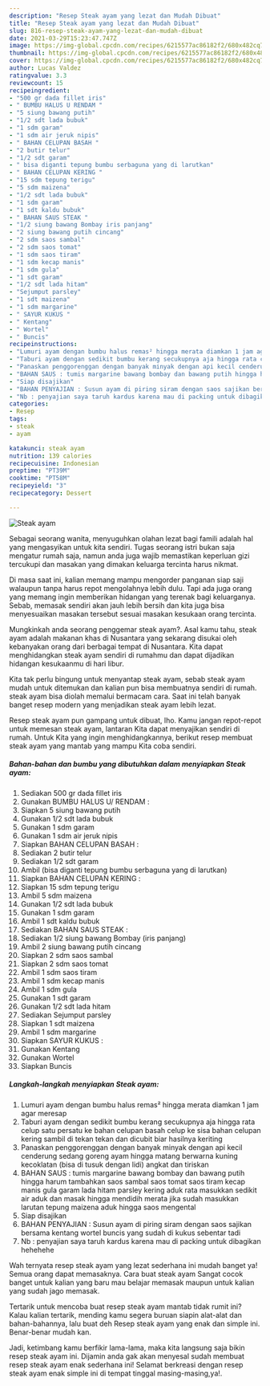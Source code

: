 ```yaml
---
description: "Resep Steak ayam yang lezat dan Mudah Dibuat"
title: "Resep Steak ayam yang lezat dan Mudah Dibuat"
slug: 816-resep-steak-ayam-yang-lezat-dan-mudah-dibuat
date: 2021-03-29T15:23:47.747Z
image: https://img-global.cpcdn.com/recipes/6215577ac86182f2/680x482cq70/steak-ayam-foto-resep-utama.jpg
thumbnail: https://img-global.cpcdn.com/recipes/6215577ac86182f2/680x482cq70/steak-ayam-foto-resep-utama.jpg
cover: https://img-global.cpcdn.com/recipes/6215577ac86182f2/680x482cq70/steak-ayam-foto-resep-utama.jpg
author: Lucas Valdez
ratingvalue: 3.3
reviewcount: 15
recipeingredient:
- "500 gr dada fillet iris"
- " BUMBU HALUS U RENDAM "
- "5 siung bawang putih"
- "1/2 sdt lada bubuk"
- "1 sdm garam"
- "1 sdm air jeruk nipis"
- " BAHAN CELUPAN BASAH "
- "2 butir telur"
- "1/2 sdt garam"
- " bisa diganti tepung bumbu serbaguna yang di larutkan"
- " BAHAN CELUPAN KERING "
- "15 sdm tepung terigu"
- "5 sdm maizena"
- "1/2 sdt lada bubuk"
- "1 sdm garam"
- "1 sdt kaldu bubuk"
- " BAHAN SAUS STEAK "
- "1/2 siung bawang Bombay iris panjang"
- "2 siung bawang putih cincang"
- "2 sdm saos sambal"
- "2 sdm saos tomat"
- "1 sdm saos tiram"
- "1 sdm kecap manis"
- "1 sdm gula"
- "1 sdt garam"
- "1/2 sdt lada hitam"
- "Sejumput parsley"
- "1 sdt maizena"
- "1 sdm margarine"
- " SAYUR KUKUS "
- " Kentang"
- " Wortel"
- " Buncis"
recipeinstructions:
- "Lumuri ayam dengan bumbu halus remas² hingga merata diamkan 1 jam agar meresap"
- "Taburi ayam dengan sedikit bumbu kerang secukupnya aja hingga rata celup satu persatu ke bahan celupan basah celup ke sisa bahan celupan kering sambil di tekan tekan dan dicubit biar hasilnya keriting"
- "Panaskan penggorenggan dengan banyak minyak dengan api kecil cenderung sedang goreng ayam hingga matang berwarna kuning kecoklatan (bisa di tusuk dengan lidi) angkat dan tiriskan"
- "BAHAN SAUS : tumis margarine bawang bombay dan bawang putih hingga harum tambahkan saos sambal saos tomat saos tiram kecap manis gula garam lada hitam parsley kering aduk rata masukkan sedikit air aduk dan masak hingga mendidih merata jika sudah masukkan larutan tepung maizena aduk hingga saos mengental"
- "Siap disajikan"
- "BAHAN PENYAJIAN : Susun ayam di piring siram dengan saos sajikan bersama kentang wortel buncis yang sudah di kukus sebentar tadi"
- "Nb : penyajian saya taruh kardus karena mau di packing untuk dibagikan hehehehe"
categories:
- Resep
tags:
- steak
- ayam

katakunci: steak ayam 
nutrition: 139 calories
recipecuisine: Indonesian
preptime: "PT39M"
cooktime: "PT58M"
recipeyield: "3"
recipecategory: Dessert

---
```



![Steak ayam](https://img-global.cpcdn.com/recipes/6215577ac86182f2/680x482cq70/steak-ayam-foto-resep-utama.jpg)

Sebagai seorang wanita, menyuguhkan olahan lezat bagi famili adalah hal yang mengasyikan untuk kita sendiri. Tugas seorang istri bukan saja mengatur rumah saja, namun anda juga wajib memastikan keperluan gizi tercukupi dan masakan yang dimakan keluarga tercinta harus nikmat.

Di masa  saat ini, kalian memang mampu mengorder panganan siap saji walaupun tanpa harus repot mengolahnya lebih dulu. Tapi ada juga orang yang memang ingin memberikan hidangan yang terenak bagi keluarganya. Sebab, memasak sendiri akan jauh lebih bersih dan kita juga bisa menyesuaikan masakan tersebut sesuai masakan kesukaan orang tercinta. 



Mungkinkah anda seorang penggemar steak ayam?. Asal kamu tahu, steak ayam adalah makanan khas di Nusantara yang sekarang disukai oleh kebanyakan orang dari berbagai tempat di Nusantara. Kita dapat menghidangkan steak ayam sendiri di rumahmu dan dapat dijadikan hidangan kesukaanmu di hari libur.

Kita tak perlu bingung untuk menyantap steak ayam, sebab steak ayam mudah untuk ditemukan dan kalian pun bisa membuatnya sendiri di rumah. steak ayam bisa diolah memalui bermacam cara. Saat ini telah banyak banget resep modern yang menjadikan steak ayam lebih lezat.

Resep steak ayam pun gampang untuk dibuat, lho. Kamu jangan repot-repot untuk memesan steak ayam, lantaran Kita dapat menyajikan sendiri di rumah. Untuk Kita yang ingin menghidangkannya, berikut resep membuat steak ayam yang mantab yang mampu Kita coba sendiri.

<!--inarticleads1-->

##### Bahan-bahan dan bumbu yang dibutuhkan dalam menyiapkan Steak ayam:

1. Sediakan 500 gr dada fillet iris
1. Gunakan  BUMBU HALUS U/ RENDAM :
1. Siapkan 5 siung bawang putih
1. Gunakan 1/2 sdt lada bubuk
1. Gunakan 1 sdm garam
1. Gunakan 1 sdm air jeruk nipis
1. Siapkan  BAHAN CELUPAN BASAH :
1. Sediakan 2 butir telur
1. Sediakan 1/2 sdt garam
1. Ambil  (bisa diganti tepung bumbu serbaguna yang di larutkan)
1. Siapkan  BAHAN CELUPAN KERING :
1. Siapkan 15 sdm tepung terigu
1. Ambil 5 sdm maizena
1. Gunakan 1/2 sdt lada bubuk
1. Gunakan 1 sdm garam
1. Ambil 1 sdt kaldu bubuk
1. Sediakan  BAHAN SAUS STEAK :
1. Sediakan 1/2 siung bawang Bombay (iris panjang)
1. Ambil 2 siung bawang putih cincang
1. Siapkan 2 sdm saos sambal
1. Siapkan 2 sdm saos tomat
1. Ambil 1 sdm saos tiram
1. Ambil 1 sdm kecap manis
1. Ambil 1 sdm gula
1. Gunakan 1 sdt garam
1. Gunakan 1/2 sdt lada hitam
1. Sediakan Sejumput parsley
1. Siapkan 1 sdt maizena
1. Ambil 1 sdm margarine
1. Siapkan  SAYUR KUKUS :
1. Gunakan  Kentang
1. Gunakan  Wortel
1. Siapkan  Buncis




<!--inarticleads2-->

##### Langkah-langkah menyiapkan Steak ayam:

1. Lumuri ayam dengan bumbu halus remas² hingga merata diamkan 1 jam agar meresap
1. Taburi ayam dengan sedikit bumbu kerang secukupnya aja hingga rata celup satu persatu ke bahan celupan basah celup ke sisa bahan celupan kering sambil di tekan tekan dan dicubit biar hasilnya keriting
1. Panaskan penggorenggan dengan banyak minyak dengan api kecil cenderung sedang goreng ayam hingga matang berwarna kuning kecoklatan (bisa di tusuk dengan lidi) angkat dan tiriskan
1. BAHAN SAUS : tumis margarine bawang bombay dan bawang putih hingga harum tambahkan saos sambal saos tomat saos tiram kecap manis gula garam lada hitam parsley kering aduk rata masukkan sedikit air aduk dan masak hingga mendidih merata jika sudah masukkan larutan tepung maizena aduk hingga saos mengental
1. Siap disajikan
1. BAHAN PENYAJIAN : Susun ayam di piring siram dengan saos sajikan bersama kentang wortel buncis yang sudah di kukus sebentar tadi
1. Nb : penyajian saya taruh kardus karena mau di packing untuk dibagikan hehehehe




Wah ternyata resep steak ayam yang lezat sederhana ini mudah banget ya! Semua orang dapat memasaknya. Cara buat steak ayam Sangat cocok banget untuk kalian yang baru mau belajar memasak maupun untuk kalian yang sudah jago memasak.

Tertarik untuk mencoba buat resep steak ayam mantab tidak rumit ini? Kalau kalian tertarik, mending kamu segera buruan siapin alat-alat dan bahan-bahannya, lalu buat deh Resep steak ayam yang enak dan simple ini. Benar-benar mudah kan. 

Jadi, ketimbang kamu berfikir lama-lama, maka kita langsung saja bikin resep steak ayam ini. Dijamin anda gak akan menyesal sudah membuat resep steak ayam enak sederhana ini! Selamat berkreasi dengan resep steak ayam enak simple ini di tempat tinggal masing-masing,ya!.

